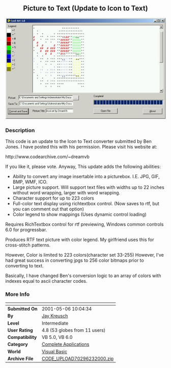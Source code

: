 ﻿<div align="center">

## Picture to Text \(Update to Icon to Text\)

<img src="PIC2000623111122737.jpg">
</div>

### Description

<p>This code is an update to the Icon to Text converter submitted by Ben Jones. I have posted this with his permission. Please visit his website at:</p>

<p>http://www.codearchive.com/~dreamvb</p>

<p>If you like it, please vote. Anyway, This update adds the following abilities: </P>

<UL>

<li>Ability to convert any image insertable into a picturebox. I.E. JPG, GIF, BMP, WMF, ICO.</LI>

<li>Large picture support. Will support text files with widths up to 22 inches without word wrapping, larger with word wrapping.</li>

<li>Character support for up to 223 colors</li>

<li>Full-color text display using richtextbox control. (Now saves to rtf, but you can comment out that option)</li>

<li>Color legend to show mappings (Uses dynamic control loading)</li>

</ul>

<p>Requires RichTextbox control for rtf previewing, Windows common controls 6.0 for progressbar.</p>

<p>Produces RTF text picture with color legend. My girlfriend uses this for cross-stitch patterns.</p>

<p>However, Color is limited to 223 colors(character set 33-255) However, I've had great success in converting jpgs to 256 color bitmaps prior to converting to text.</p>

<p>Basically, I have changed Ben's conversion logic to an array of colors with indexes equal to ascii character codes.</p>
 
### More Info
 


<span>             |<span>
---                |---
**Submitted On**   |2001-05-06 10:04:34
**By**             |[Jay Kreusch](https://github.com/Planet-Source-Code/PSCIndex/blob/master/ByAuthor/jay-kreusch.md)
**Level**          |Intermediate
**User Rating**    |4.8 (53 globes from 11 users)
**Compatibility**  |VB 5\.0, VB 6\.0
**Category**       |[Complete Applications](https://github.com/Planet-Source-Code/PSCIndex/blob/master/ByCategory/complete-applications__1-27.md)
**World**          |[Visual Basic](https://github.com/Planet-Source-Code/PSCIndex/blob/master/ByWorld/visual-basic.md)
**Archive File**   |[CODE\_UPLOAD70296232000\.zip](https://github.com/Planet-Source-Code/jay-kreusch-picture-to-text-update-to-icon-to-text__1-9164/archive/master.zip)








